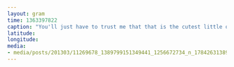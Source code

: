 ```yaml
---
layout: gram
time: 1363397822
caption: "You'll just have to trust me that that is the cutest little owl that you ever did see."
latitude: 
longitude: 
media:
- media/posts/201303/11269678_1389799151349441_1256672734_n_17842631389000351.jpg
---
```


